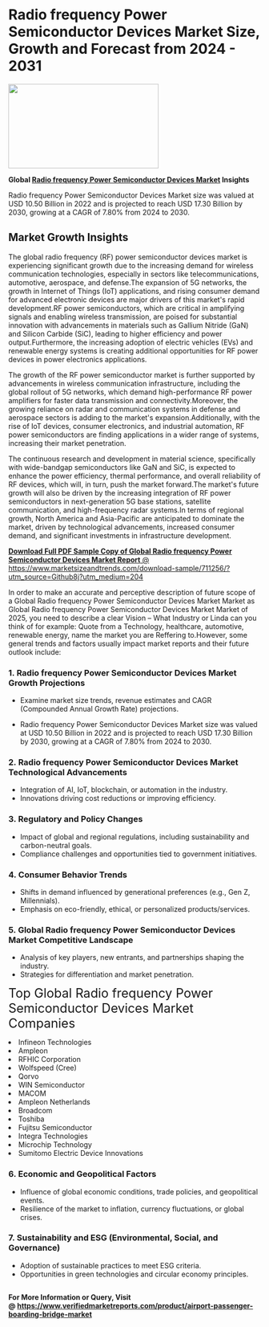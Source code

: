 <H1>Radio frequency Power Semiconductor Devices Market Size, Growth and Forecast from 2024 - 2031</H1><img class="aligncenter size-medium wp-image-584254" src="https://thirdeyenews.in/wp-content/uploads/2024/09/Global-Market-Research-300x168.jpeg" alt="" width="300" height="168" /><p><strong>Global&nbsp;<a href="https://www.marketsizeandtrends.com/download-sample/711256/?utm_source=Github8j?utm_medium=204">Radio frequency Power Semiconductor Devices Market</a> Insights</strong></p><p>Radio frequency Power Semiconductor Devices Market size was valued at USD 10.50 Billion in 2022 and is projected to reach USD 17.30 Billion by 2030, growing at a CAGR of 7.80% from 2024 to 2030.</p><p><h2>Market Growth Insights</h2> <p>The global radio frequency (RF) power semiconductor devices market is experiencing significant growth due to the increasing demand for wireless communication technologies, especially in sectors like telecommunications, automotive, aerospace, and defense.The expansion of 5G networks, the growth in Internet of Things (IoT) applications, and rising consumer demand for advanced electronic devices are major drivers of this market's rapid development.RF power semiconductors, which are critical in amplifying signals and enabling wireless transmission, are poised for substantial innovation with advancements in materials such as Gallium Nitride (GaN) and Silicon Carbide (SiC), leading to higher efficiency and power output.Furthermore, the increasing adoption of electric vehicles (EVs) and renewable energy systems is creating additional opportunities for RF power devices in power electronics applications.</p> <p><a href="#"></a></p> <p>The growth of the RF power semiconductor market is further supported by advancements in wireless communication infrastructure, including the global rollout of 5G networks, which demand high-performance RF power amplifiers for faster data transmission and connectivity.Moreover, the growing reliance on radar and communication systems in defense and aerospace sectors is adding to the market's expansion.Additionally, with the rise of IoT devices, consumer electronics, and industrial automation, RF power semiconductors are finding applications in a wider range of systems, increasing their market penetration.</p> <p>The continuous research and development in material science, specifically with wide-bandgap semiconductors like GaN and SiC, is expected to enhance the power efficiency, thermal performance, and overall reliability of RF devices, which will, in turn, push the market forward.The market's future growth will also be driven by the increasing integration of RF power semiconductors in next-generation 5G base stations, satellite communication, and high-frequency radar systems.In terms of regional growth, North America and Asia-Pacific are anticipated to dominate the market, driven by technological advancements, increased consumer demand, and significant investments in infrastructure development.</p> <p><a href="#"></p><p><span class=""><strong>Download Full PDF Sample Copy of Global Radio frequency Power Semiconductor Devices Market Report</strong> @ <a href="https://www.marketsizeandtrends.com/download-sample/711256/?utm_source=Github8j?utm_medium=204" target="_blank">https://www.marketsizeandtrends.com/download-sample/711256/?utm_source=Github8j?utm_medium=204</a></span></p><p>In order to make an accurate and perceptive description of future scope of a Global&nbsp;Radio frequency Power Semiconductor Devices Market Market as Global&nbsp;Radio frequency Power Semiconductor Devices Market Market of 2025, you need to describe a clear Vision &ndash; What Industry or Linda can you think of for example: Quote from a Technology, healthcare, automotive, renewable energy, name the market you are Reffering to.However, some general trends and factors usually impact market reports and their future outlook include:</p><h3>1.&nbsp;<strong>Radio frequency Power Semiconductor Devices Market Growth Projections</strong></h3><ul><li>Examine market size trends, revenue estimates and CAGR (Compounded Annual Growth Rate) projections.</li><li><p>Radio frequency Power Semiconductor Devices Market size was valued at USD 10.50 Billion in 2022 and is projected to reach USD 17.30 Billion by 2030, growing at a CAGR of 7.80% from 2024 to 2030.</p></li></ul><h3>2.&nbsp;<strong>Radio frequency Power Semiconductor Devices Market Technological Advancements</strong></h3><ul><li>Integration of AI, IoT, blockchain, or automation in the industry.</li><li>Innovations driving cost reductions or improving efficiency.</li></ul><h3>3.&nbsp;<strong>Regulatory and Policy Changes</strong></h3><ul><li>Impact of global and regional regulations, including sustainability and carbon-neutral goals.</li><li>Compliance challenges and opportunities tied to government initiatives.</li></ul><h3>4.&nbsp;<strong>Consumer Behavior Trends</strong></h3><ul><li>Shifts in demand influenced by generational preferences (e.g., Gen Z, Millennials).</li><li>Emphasis on eco-friendly, ethical, or personalized products/services.</li></ul><h3>5.&nbsp;<strong>Global Radio frequency Power Semiconductor Devices Market Competitive Landscape</strong></h3><ul><li>Analysis of key players, new entrants, and partnerships shaping the industry.</li><li>Strategies for differentiation and market penetration.</li></ul><p data-pm-slice="1 1 []"><span style="color: inherit; font-family: inherit; font-size: 25px;">Top Global Radio frequency Power Semiconductor Devices Market Companies</span></p><div class="" data-test-id=""><p><li>Infineon Technologies</li><li> Ampleon</li><li> RFHIC Corporation</li><li> Wolfspeed (Cree)</li><li> Qorvo</li><li> WIN Semiconductor</li><li> MACOM</li><li> Ampleon Netherlands</li><li> Broadcom</li><li> Toshiba</li><li> Fujitsu Semiconductor</li><li> Integra Technologies</li><li> Microchip Technology</li><li> Sumitomo Electric Device Innovations</li></p></div><h3>6.&nbsp;<strong>Economic and Geopolitical Factors</strong></h3><ul><li>Influence of global economic conditions, trade policies, and geopolitical events.</li><li>Resilience of the market to inflation, currency fluctuations, or global crises.</li></ul><h3>7.&nbsp;<strong>Sustainability and ESG (Environmental, Social, and Governance)</strong></h3><ul><li>Adoption of sustainable practices to meet ESG criteria.</li><li>Opportunities in green technologies and circular economy principles.</li></ul><h2><strong style="font-size: 14px;">For More Information or Query, Visit @&nbsp;</strong><a style="background-color: #ffffff; font-size: 14px;" href="https://www.marketsizeandtrends.com/report/radio-frequency-power-semiconductor-devices-market/" target="_blank">https://www.verifiedmarketreports.com/product/airport-passenger-boarding-bridge-market</a></h2>